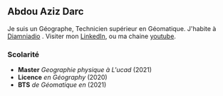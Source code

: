 ## Abdou Aziz Darc

Je suis un Géographe, Technicien supérieur en Géomatique. J'habite à [Diamniadio](https://www.senegel.org/fr/senegal/organizations/orgdetails/755) . Visiter mon [LinkedIn](https://www.linkedin.com/in/abdou-aziz-darc-/), ou ma chaine [youtube](https://www.youtube.com/@drsig8).

### Scolarité

- **Master** *Geographie physique à L'ucad* (2021)
- **Licence** *en Géography* (2020) 
- **BTS** *de Géomatique en* (2021)




<!--
**Darcman0/Darcman0** is a ✨ _special_ ✨ repository because its `README.md` (this file) appears on your GitHub profile.

Here are some ideas to get you started:

- 🔭 I’m currently working on ...
- 🌱 I’m currently learning ...
- 👯 I’m looking to collaborate on ...
- 🤔 I’m looking for help with ...
- 💬 Ask me about ...
- 📫 How to reach me: ...
- 😄 Pronouns: ...
- ⚡ Fun fact: ...
-->
